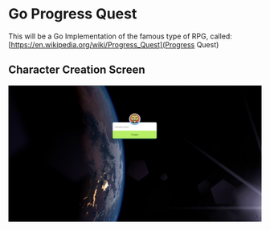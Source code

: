 Go Progress Quest
=================
This will be a Go Implementation of the famous type of RPG, called:
[https://en.wikipedia.org/wiki/Progress_Quest](Progress Quest)

Character Creation Screen
-------------------------

![Character Creation](/view/img/screenshot.png)
